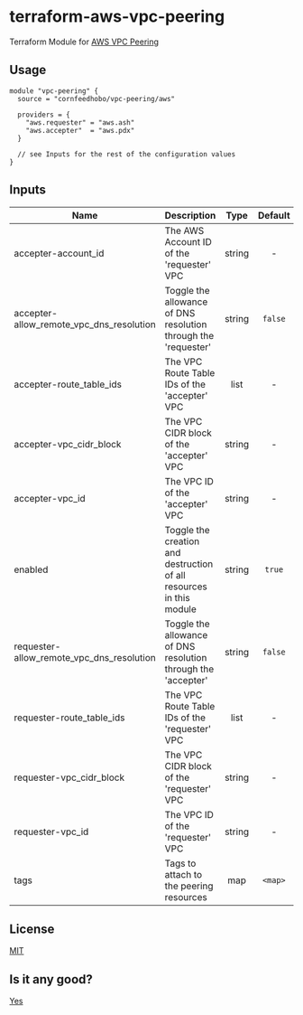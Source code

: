 # terraform-aws-vpc-peering

Terraform Module for [AWS VPC Peering](https://docs.aws.amazon.com/vpc/latest/peering/what-is-vpc-peering.html)

## Usage

```hcl-terraform
module "vpc-peering" {
  source = "cornfeedhobo/vpc-peering/aws"

  providers = {
    "aws.requester" = "aws.ash"
    "aws.accepter"  = "aws.pdx"
  }

  // see Inputs for the rest of the configuration values
}
```


## Inputs

| Name | Description | Type | Default | Required |
|------|-------------|:----:|:-----:|:-----:|
| accepter-account_id | The AWS Account ID of the 'requester' VPC | string | - | yes |
| accepter-allow_remote_vpc_dns_resolution | Toggle the allowance of DNS resolution through the 'requester' | string | `false` | no |
| accepter-route_table_ids | The VPC Route Table IDs of the 'accepter' VPC | list | - | yes |
| accepter-vpc_cidr_block | The VPC CIDR block of the 'accepter' VPC | string | - | yes |
| accepter-vpc_id | The VPC ID of the 'accepter' VPC | string | - | yes |
| enabled | Toggle the creation and destruction of all resources in this module | string | `true` | no |
| requester-allow_remote_vpc_dns_resolution | Toggle the allowance of DNS resolution through the 'accepter' | string | `false` | no |
| requester-route_table_ids | The VPC Route Table IDs of the 'requester' VPC | list | - | yes |
| requester-vpc_cidr_block | The VPC CIDR block of the 'requester' VPC | string | - | yes |
| requester-vpc_id | The VPC ID of the 'requester' VPC | string | - | yes |
| tags | Tags to attach to the peering resources | map | `<map>` | no |


## License

[MIT](LICENSE)


## Is it any good?

[Yes](http://news.ycombinator.com/item?id=3067434)
